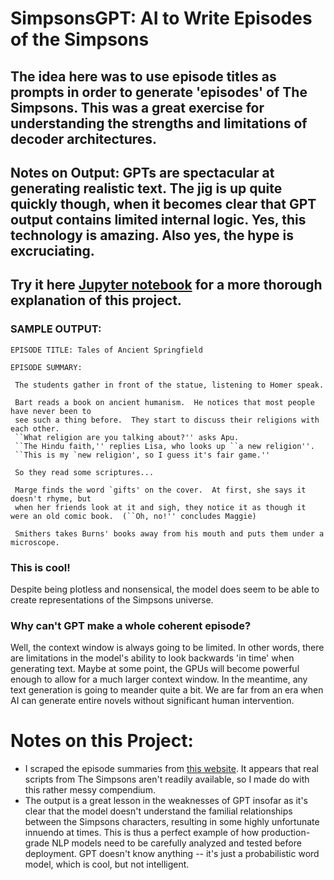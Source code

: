 # SimpsonsGPT: AI to Write Episodes of the Simpsons

## The idea here was to use episode titles as prompts in order to generate 'episodes' of The Simpsons. This was a great exercise for understanding the strengths and limitations of decoder architectures.

## Notes on Output: GPTs are spectacular at generating realistic text. The jig is up quite quickly though, when it becomes clear that GPT output contains limited internal logic. Yes, this technology is amazing. Also yes, the hype is excruciating.

## Try it here [Jupyter notebook](https://github.com/s-cafferty-nlp/SimpsonsGPT/blob/main/notebooks/SimpsonsGPT_Generate.ipynb) for a more thorough explanation of this project.


### SAMPLE OUTPUT: 

```
EPISODE TITLE: Tales of Ancient Springfield

EPISODE SUMMARY: 

 The students gather in front of the statue, listening to Homer speak.

 Bart reads a book on ancient humanism.  He notices that most people have never been to
 see such a thing before.  They start to discuss their religions with each other.  
 ``What religion are you talking about?'' asks Apu.
 ``The Hindu faith,'' replies Lisa, who looks up ``a new religion''.  
 ``This is my `new religion', so I guess it's fair game.''  
 
 So they read some scriptures...
 
 Marge finds the word `gifts' on the cover.  At first, she says it doesn't rhyme, but
 when her friends look at it and sigh, they notice it as though it were an old comic book.  (``Oh, no!'' concludes Maggie)

 Smithers takes Burns' books away from his mouth and puts them under a microscope.
```

### This is cool!

Despite being plotless and nonsensical, the model does seem to be able to create representations of the Simpsons universe.

### Why can't GPT make a whole coherent episode?

Well, the context window is always going to be limited. In other words, there are limitations in the model's ability to look backwards 'in time' when generating text. Maybe at some point, the GPUs will become powerful enough to allow for a much larger context window. In the meantime, any text generation is going to meander quite a bit. We are far from an era when AI can generate entire novels without significant human intervention. 

# Notes on this Project:

- I scraped the episode summaries from [this website](https://www.simpsonsarchive.com/episodes.html). It appears that real scripts from The Simpsons aren't readily available, so I made do with this rather messy compendium. 
- The output is a great lesson in the weaknesses of GPT insofar as it's clear that the model doesn't understand the familial relationships between the Simpsons characters, resulting in some highly unfortunate innuendo at times. This is thus a perfect example of how production-grade NLP models need to be carefully analyzed and tested before deployment. GPT doesn't know anything -- it's just a probabilistic word model, which is cool, but not intelligent.


